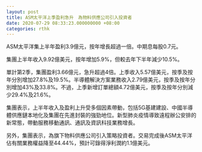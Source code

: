 ```yaml
---
layout: post
title: ASM太平洋上季盈利急升　為物料供應公司引入投資者
date: 2020-07-29 08:33:23.000000000 +08:00
categories: rthk
---
```


ASM太平洋集上半年盈利3.9億元，按年增長超過一倍。中期息每股0.7元。

集團上半年收入9.92億美元，按年增加5.9%，但較去年下半年減少10.5%。

單計第2季，集團盈利3.66億元，急升超過4倍。上季收入5.57億美元，按季及按年分別增加27.8%及19.5%。半導體解決方案業務收入2.79億美元，按季及按年分別增加43%及33.8%。不過，上季新增訂單總額4.72億美元，按季及按年分別減少29.4%及21.6%。

集團表示，上半年收入及盈利上升受多個因素帶動，包括5G基建建設、中國半導體供應鏈本地化及集團在先進封裝的強勁地位。新型肺炎疫情導致遠程辦公安排的新常態，帶動服務移動通訊、通訊及資訊科技業務增長。

另外，集團表示，為旗下物料供應公司引入策略投資者。交易完成後ASM太平洋佔有關業務權益降至44.44%，預計可錄得淨利潤約1.1億美元。
